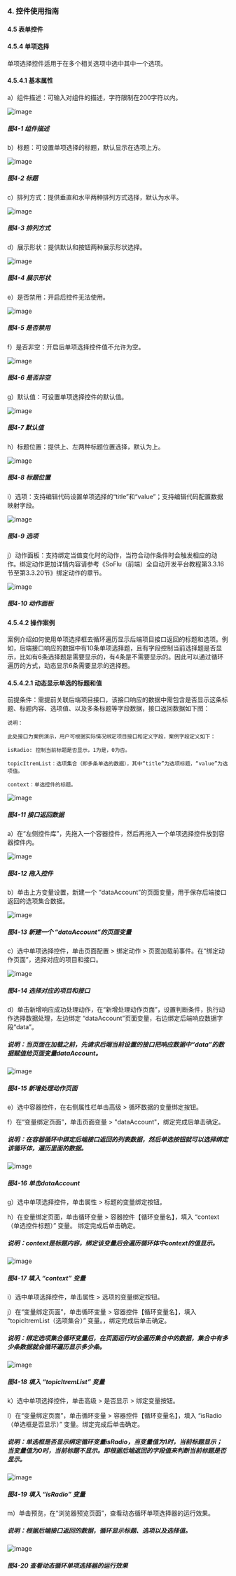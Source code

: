 ### 4. 控件使用指南

#### 4.5 表单控件

#### 4.5.4 单项选择

单项选择控件适用于在多个相关选项中选中其中一个选项。

#### 4.5.4.1 基本属性

a）组件描述：可输入对组件的描述，字符限制在200字符以内。

![image](https://user-images.githubusercontent.com/79617492/221129134-27cbb174-ac00-47bb-b8ac-033cd5485f38.png)

##### 图4-1 组件描述

b）标题：可设置单项选择的标题，默认显示在选项上方。

![image](https://user-images.githubusercontent.com/79617492/221129161-4f987553-a47e-4913-903a-6b1bfcf4ff09.png)

##### 图4-2 标题

c）排列方式：提供垂直和水平两种排列方式选择，默认为水平。

![image](https://user-images.githubusercontent.com/79617492/221129174-61852df3-0a39-4066-9b0e-b22e4f8a7404.png)

##### 图4-3 排列方式

d）展示形状：提供默认和按钮两种展示形状选择。

![image](https://user-images.githubusercontent.com/79617492/221129191-e09821c5-33ba-4e3e-8b99-19992af97997.png)

##### 图4-4 展示形状

e）是否禁用：开启后控件无法使用。

![image](https://user-images.githubusercontent.com/79617492/221129229-7233fded-83ac-4aaa-b8c8-552ba3cb7b45.png)

##### 图4-5 是否禁用

f）是否非空：开启后单项选择控件值不允许为空。

![image](https://user-images.githubusercontent.com/79617492/221129304-ababa4e6-5c57-4c7d-841f-8069a829b31e.png)

##### 图4-6 是否非空

g）默认值：可设置单项选择控件的默认值。

![image](https://user-images.githubusercontent.com/79617492/221129320-581ade6d-0e5a-46e2-9284-d72a1796eb88.png)

##### 图4-7 默认值

h）标题位置：提供上、左两种标题位置选择，默认为上。

![image](https://user-images.githubusercontent.com/79617492/221129343-01aecbe1-52b2-41dc-b6e2-262d1112b22b.png)

##### 图4-8 标题位置

i）选项：支持编辑代码设置单项选择的“title”和“value”；支持编辑代码配置数据映射字段。

![image](https://user-images.githubusercontent.com/79617492/221129359-6e6c085b-1efa-480d-ba60-cf6c113479eb.png)

##### 图4-9 选项

j）动作面板：支持绑定当值变化时的动作，当符合动作条件时会触发相应的动作。绑定动作更加详情内容请参考《SoFlu（前端）全自动开发平台教程第3.3.16节至第3.3.20节》绑定动作的章节。

![image](https://user-images.githubusercontent.com/79617492/221129382-80e3e5f0-b870-45a5-964d-996260c82508.png)

##### 图4-10 动作面板

#### 4.5.4.2 操作案例

案例介绍如何使用单项选择框去循环遍历显示后端项目接口返回的标题和选项。例如，后端接口响应的数据中有10条单项选择题，且有字段控制当前选择题是否显示，比如有6条选择题是需要显示的，有4条是不需要显示的。因此可以通过循环遍历的方式，动态显示6条需要显示的选择题。

#### 4.5.4.2.1 动态显示单选的标题和值

前提条件：需提前关联后端项目接口，该接口响应的数据中需包含是否显示这条标题、标题内容、选项值、以及多条标题等字段数据，接口返回数据如下图：

```
说明：

此处接口为案例演示，用户可根据实际情况绑定项目接口和定义字段，案例字段定义如下：

isRadio: 控制当前标题是否显示，1为是，0为否。

topicItremList：选项集合（即多条单选的数据），其中“title”为选项标题，“value”为选项值。

context：单选控件的标题。
```

![image](https://user-images.githubusercontent.com/79617492/221129456-a87e707e-9522-4428-b804-49e74448a05b.png)

##### 图4-11 接口返回数据

a）在“左侧控件库”，先拖入一个容器控件，然后再拖入一个单项选择控件放到容器控件内。

![image](https://user-images.githubusercontent.com/79617492/221129482-1bcb72b3-2da3-4a69-bace-eeb1b4afcca0.png)

##### 图4-12 拖入控件

b）单击上方变量设置，新建一个 “dataAccount”的页面变量，用于保存后端接口返回的选项集合数据。

![image](https://user-images.githubusercontent.com/79617492/221129497-82be4d45-d353-4235-8bb1-f2b6869c0ffe.png)

##### 图4-13 新建一个 “dataAccount”的页面变量

c）选中单项选择控件，单击页面配置 > 绑定动作 > 页面加载前事件。在“绑定动作页面”，选择对应的项目和接口。

![image](https://user-images.githubusercontent.com/79617492/221129514-df72d402-8861-4a7e-98ab-532171fe78c2.png)

##### 图4-14 选择对应的项目和接口

d）单击新增响应成功处理动作，在“新增处理动作页面”，设置判断条件，执行动作选择数据处理，左边绑定 “dataAccount”页面变量，右边绑定后端响应数据字段“data”。

##### 说明：当页面在加载之前，先请求后端当前设置的接口把响应数据中“data”的数据赋值给页面变量dataAccount。

![image](https://user-images.githubusercontent.com/79617492/221129538-e7e80b96-f818-469c-af78-a090dd246f54.png)

##### 图4-15 新增处理动作页面

e）选中容器控件，在右侧属性栏单击高级 > 循环数据的变量绑定按钮。

f）在“变量绑定页面”，单击页面变量 > "dataAccount"，绑定完成后单击确定。

##### 说明：在容器循环中绑定后端接口返回的列表数据，然后单选按钮就可以选择绑定该循环体，遍历里面的数据。

![image](https://user-images.githubusercontent.com/79617492/221129601-90c1d804-34a6-49ef-ba26-cb7dabedacd2.png)

##### 图4-16 单击dataAccount

g）选中单项选择控件，单击属性 > 标题的变量绑定按钮。

h）在变量绑定页面，单击循环变量 > 容器控件【循环变量名】，填入 “context（单选控件标题）” 变量。 绑定完成后单击确定。

##### 说明：context是标题内容，绑定该变量后会遍历循环体中context的值显示。

![image](https://user-images.githubusercontent.com/79617492/221129625-00be3c90-6abc-4fc1-a9e3-7f55db0ec401.png)

##### 图4-17 填入 “context” 变量

i）选中单项选择控件，单击属性 > 选项的变量绑定按钮。

j）在“变量绑定页面”，单击循环变量 > 容器控件【循环变量名】，填入 “topicItremList（选项集合）” 变量。，绑定完成后单击确定。

##### 说明：绑定选项集合循环变量后，在页面运行时会遍历集合中的数据，集合中有多少条数据就会循环遍历显示多少条。

![image](https://user-images.githubusercontent.com/79617492/221129644-ff3b62f2-d942-4abe-afc4-06e38a54b626.png)

##### 图4-18 填入 “topicItremList” 变量

k）选中单项选择控件，单击高级 > 是否显示 > 绑定变量按钮。

l）在“变量绑定页面”，单击循环变量 > 容器控件【循环变量名】，填入 “isRadio（单选框是否显示）” 变量。绑定完成后单击确定。

##### 说明：单选框是否显示绑定循环变量isRadio，当变量值为1时，当前标题显示；当变量值为0时，当前标题不显示。即根据后端返回的字段值来判断当前标题是否显示。

![image](https://user-images.githubusercontent.com/79617492/221129673-3691ff1a-1b78-4f0b-95bf-b2ede108b5b2.png)

##### 图4-19 填入 “isRadio” 变量

m）单击预览，在“浏览器预览页面”，查看动态循环单项选择器的运行效果。

##### 说明：根据后端接口返回的数据，循环显示标题、选项以及选择值。

![image](https://user-images.githubusercontent.com/79617492/221129703-34460c16-1874-4b33-864f-987fc57e0109.png)

##### 图4-20 查看动态循环单项选择器的运行效果
